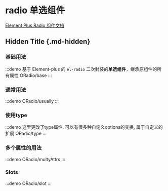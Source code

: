 # radio 单选组件

[Element Plus Radio 组件文档](https://element-plus.org/zh-CN/component/radio.html)

## Hidden Title {.md-hidden}

### 基础用法

:::demo 基于 Element-plus 的 `el-radio` 二次封装的**单选组件**，继承原组件的所有属性
ORadio/base
:::

### 通常用法

:::demo
ORadio/usually
:::

### 使用type

:::demo 这里更改了type属性, 可以有很多种自定义options的变换, 属于自定义的扩展
ORadio/type
:::

### 多个属性的用法

:::demo
ORadio/multyAttrs
:::

### Slots

:::demo
ORadio/slot
:::
